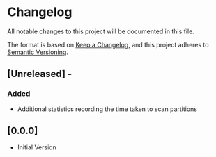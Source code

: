 # Changelog
All notable changes to this project will be documented in this file.

The format is based on [Keep a Changelog](https://keepachangelog.com/en/1.0.0/),
and this project adheres to [Semantic Versioning](https://semver.org/spec/v2.0.0.html).

## [Unreleased] - 

### Added
- Additional statistics recording the time taken to scan partitions

## [0.0.0]

- Initial Version

<!---
## [0.0.1] - 

### Added
- Initial Version
--->